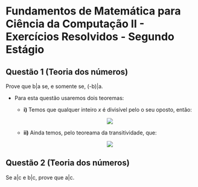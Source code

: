 # Fundamentos de Matemática para Ciência da Computação II - Exercícios Resolvidos - Segundo Estágio

## Questão 1 (Teoria dos números)
Prove que b|a se, e somente se, (-b)|a.

- Para esta questão usaremos dois teoremas:
  - **i)** Temos que qualquer inteiro *x* é divisível pelo o seu oposto, então:
    <p align="center"> 
      <img src="http://latex.codecogs.com/gif.latex?%5Clarge%20b%7C%28-b%29%2C%20%5Cforall_b%20%5Cin%20%5Cmathbb%7BZ%7D">
    </p>

    
  - **ii)** Ainda temos, pelo teoreama da transitividade, que:
    <p align="center"> 
      <img src="http://latex.codecogs.com/gif.latex?%5Clarge%20%5Cforall_%7Ba%2Cb%7D%28%5Bb%7C%28-b%29%5Cwedge%20%28-b%29%7Ca%5D%20%5Crightarrow%20b%7Ca%29">
    </p>
 
 ## Questão 2 (Teoria dos números)
 Se a|c e b|c, prove que a|c.
 
